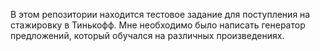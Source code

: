 В этом репозитории находится тестовое задание для поступления на стажировку в Тинькофф. 
Мне необходимо было написать генератор предложений, который обучался на различных произведениях.

